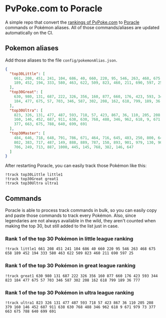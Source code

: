 # PvPoke.com to Poracle
A simple repo that convert the [rankings of PvPoke.com](https://pvpoke.com/rankings/) to [Poracle](https://github.com/KartulUdus/PoracleJS) commands or Pokémon aliases. 
All of those commands/aliases are updated automatically on the CI.

## Pokemon aliases
Add those aliases to the file `config/pokemonAlias.json`. 

<!-- aliases-start -->
```json
{
  "top30Little": [
    661, 208, 451, 241, 104, 686, 40, 660, 220, 95, 546, 263, 468, 675, 658,
    189, 452, 194, 333, 580, 463, 622, 509, 823, 460, 211, 690, 597, 25
  ],
  "top30Great": [
    630, 980, 131, 687, 222, 326, 356, 160, 877, 660, 176, 423, 593, 344, 823,
    184, 477, 675, 57, 703, 346, 587, 302, 208, 162, 618, 799, 189, 36, 777
  ],
  "top30Ultra": [
    823, 326, 131, 477, 487, 593, 718, 57, 423, 867, 36, 110, 205, 208, 379,
    160, 146, 452, 687, 911, 638, 630, 768, 488, 346, 962, 618, 9, 671, 979, 73,
    377, 663, 675, 788, 640, 699, 691
  ],
  "top30Master": [
    484, 646, 718, 648, 791, 786, 671, 464, 716, 645, 483, 250, 800, 643, 644,
    802, 383, 717, 487, 149, 888, 889, 787, 150, 893, 901, 979, 130, 905, 485,
    706, 249, 713, 887, 1000, 445, 145, 768, 382, 146, 647
  ]
}
```
<!-- aliases-end -->

After restarting Poracle, you can easily track those Pokémon like this:
```shell
!track top30Little little1
!track top30Great great1
!track top30Ultra ultra1
```

## Commands
Poracle is able to process track commands in bulk, so you can easily copy and paste those commands to track every Pokémon. 
Also, since legendaries are not always available in the wild, they aren't counted when making the top 30, but still added to the list just in case.

### Rank 1 of the top 30 Pokémon in little league ranking
<!-- top30little-start -->
```
!track little1 661 208 451 241 104 686 40 660 220 95 546 263 468 675 658 189 452 194 333 580 463 622 509 823 460 211 690 597 25
```
<!-- top30little-end -->

### Rank 1 of the top 30 Pokémon in great league ranking
<!-- top30great-start -->
```
!track great1 630 980 131 687 222 326 356 160 877 660 176 423 593 344 823 184 477 675 57 703 346 587 302 208 162 618 799 189 36 777
```
<!-- top30great-end -->

### Rank 1 of the top 30 Pokémon in ultra league ranking
<!-- top30ultra-start -->
```
!track ultra1 823 326 131 477 487 593 718 57 423 867 36 110 205 208 379 160 146 452 687 911 638 630 768 488 346 962 618 9 671 979 73 377 663 675 788 640 699 691
```
<!-- top30ultra-end -->
